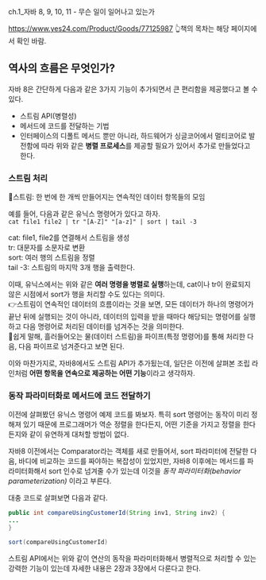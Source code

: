 ch.1_자바 8, 9, 10, 11 - 무슨 일이 일어나고 있는가

https://www.yes24.com/Product/Goods/77125987
👆책의 목차는 해당 페이지에서 확인 바람.

## 역사의 흐름은 무엇인가?
자바 8은 간단하게 다음과 같은 3가지 기능이 추가되면서 큰 편리함을 제공했다고 볼 수 있다.
- 스트림 API(병렬성)
- 메서드에 코드를 전달하는 기법
- 인터페이스의 디폴트 메서드
뿐만 아니라, 하드웨어가 싱글코어에서 멀티코어로 발전함에 따라 위와 같은 **병렬 프로세스**를 제공할 필요가 있어서 추가로 만들었다고 한다.

### 스트림 처리
🔖스트림: 한 번에 한 개씩 만들어지는 연속적인 데이터 항목들의 모임

예를 들어, 다음과 같은 유닉스 명령어가 있다고 하자. <br>
`cat file1 file2 | tr "[A-Z]" "[a-z]" | sort | tail -3`

cat: file1, file2를 연결해서 스트림을 생성 <br>
tr: 대문자를 소문자로 변환 <br>
sort: 여러 행의 스트림을 정렬 <br>
tail -3:  스트림의 마지막 3개 행을 출력한다. <br>

이때, 유닉스에서는 위와 같은 **여러 명령을 병렬로 실행**하는데, cat이나 tr이 완료되지 않은 시점에서 sort가 행을 처리할 수도 있다는 의미다. <br>
👉스트림이 연속적인 데이터의 흐름이라는 것을 보면, 모든 데이터가 하나의 명령어가 끝난 뒤에 실행되는 것이 아니라, 데이터의 입력을 받을 때마다 해당되는 명령어를 실행하고 다음 명령어로 처리된 데이터를 넘겨주는 것을 의미한다. <br>
🌊쉽게 말해, 흘러들어오는 물(데이터 스트림)을 파이프(특정 명령어)를 통해 처리한 다음, 다음 파이프로 넘겨준다고 보면 된다.

이와 마찬가지로, 자바8에서도 스트림 API가 추가됬는데, 일단은 이전에 살펴본 조립 라인처럼 **어떤 항목을 연속으로 제공하는 어떤 기능**이라고 생각하자.

### 동작 파라미터화로 메서드에 코드 전달하기
이전에 살펴봤던 유닉스 명령어 예제 코드를 봐보자. 
특히 sort 명령어는 동작이 미리 정해져 있기 때문에 프로그래머가 역순 정렬을 한다든지, 어떤 기준을 가지고 정렬을 한다든지와 같이 유연하게 대처할 방법이 없다.

자바8 이전에서는 Comparator라는 객체를 새로 만들어서, sort 파라미터에 전달한 다음, 바디에 비교하는 코드를 짜야하는 복잡성이 있었지만, 자바8 이후에는 메서드를 파라미터화해서 sort 인수로 넘겨줄 수가 있는데 이것을 *동작 파라미터화(behavior parameterization)* 이라고 부른다.

대충 코드로 살펴보면 다음과 같다.
```java
public int compareUsingCustomerId(String inv1, String inv2) {
...
}

sort(compareUsingCustomerId)
```

스트림 API에서는 위와 같이 연산의 동작을 파라미터화해서 병렬적으로 처리할 수 있는 강력한 기능이 있는데 자세한 내용은 2장과 3장에서 다룬다고 한다.


